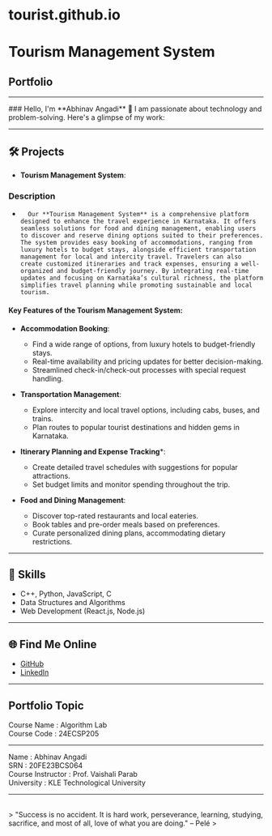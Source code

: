 # tourist.github.io

# **Tourism Management System**

## **Portfolio**
<hr>
### Hello, I'm **Abhinav Angadi** 👋
I am passionate about technology and problem-solving. Here's a glimpse of my work:

<hr>

## 🛠️ **Projects**
- **Tourism Management System**: 

### Description
-       Our **Tourism Management System** is a comprehensive platform designed to enhance the travel experience in Karnataka. It offers seamless solutions for food and dining management, enabling users to discover and reserve dining options suited to their preferences. The system provides easy booking of accommodations, ranging from luxury hotels to budget stays, alongside efficient transportation management for local and intercity travel. Travelers can also create customized itineraries and track expenses, ensuring a well-organized and budget-friendly journey. By integrating real-time updates and focusing on Karnataka’s cultural richness, the platform simplifies travel planning while promoting sustainable and local tourism.

#### Key Features of the Tourism Management System:  
- **Accommodation Booking**:  
  - Find a wide range of options, from luxury hotels to budget-friendly stays.  
  - Real-time availability and pricing updates for better decision-making.  
  - Streamlined check-in/check-out processes with special request handling.  

- **Transportation Management**:  
  - Explore intercity and local travel options, including cabs, buses, and trains.  
  - Plan routes to popular tourist destinations and hidden gems in Karnataka.  

- **Itinerary Planning and Expense Tracking***:  
  - Create detailed travel schedules with suggestions for popular attractions.  
  - Set budget limits and monitor spending throughout the trip.  

- **Food and Dining Management**:  
  - Discover top-rated restaurants and local eateries.  
  - Book tables and pre-order meals based on preferences.  
  - Curate personalized dining plans, accommodating dietary restrictions.  

<hr>

## 🚀 **Skills**
- C++, Python, JavaScript, C
- Data Structures and Algorithms
- Web Development (React.js, Node.js)

<hr>

## 🌐 **Find Me Online**
- [GitHub](https://github.com/Abhinav-Angadi)
- [LinkedIn](https://www.linkedin.com/in/abhinav-angadi-8a9359262/)

<hr>

## **Portfolio Topic**

<dl>
<dt>Course Name       : Algorithm Lab</dt>
<dt>Course Code       : 24ECSP205</dt>
<hr>
<dt>Name              : Abhinav Angadi</dt>
<dt>SRN               : 20FE23BCS064</dt>
<dt>Course Instructor : Prof. Vaishali Parab</dt>
<dt>University        : KLE Technological University</dt>
</dl>

<hr>

<br> 
> "Success is no accident. It is hard work, perseverance, learning, studying, sacrifice, and most of all, love of what you are doing." – Pelé
>
